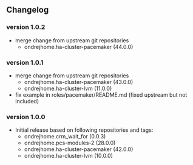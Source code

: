 ## Changelog

### version 1.0.2
- merge change from upstream git repositories
  - ondrejhome.ha-cluster-pacemaker (44.0.0)

### version 1.0.1
- merge change from upstream git repositories
  - ondrejhome.ha-cluster-pacemaker (43.0.0)
  - ondrejhome.ha-cluster-lvm (11.0.0)
- fix example in roles/pacemaker/README.md (fixed upstream but not included)

### version 1.0.0
- Initial release based on following repositories and tags:
  - ondrejhome.crm_wait_for (0.0.3)
  - ondrejhome.pcs-modules-2 (28.0.0)
  - ondrejhome.ha-cluster-pacemaker (42.0.0)
  - ondrejhome.ha-cluster-lvm (10.0.0)
